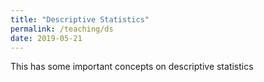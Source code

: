```yaml
---
title: "Descriptive Statistics"
permalink: /teaching/ds
date: 2019-05-21
---
```


This has some important concepts on descriptive statistics

